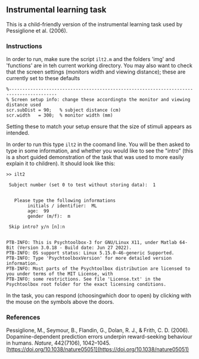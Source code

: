 ## Instrumental learning task

This is a child-friendly version of the instrumental learning task used by Pessiglione et al. (2006).

### Instructions

In order to run, make sure the script `ilt2.m` and the folders 'img' and 'functions' are in teh current working directory. You may also want to check that the screen settings (monitors width and viewing distance); these are currently set to these defaults

```{matlab}
%----------------------------------------------------------------------------------------
% Screen setup info: change these accordingto the monitor and viewing distance used
scr.subDist = 90;   % subject distance (cm)
scr.width   = 300;  % monitor width (mm)
```

Setting these to match your setup ensure that the size of stimuli appears as intended.

In order to run this type `ilt2` in the coomand line. You will be then asked to type in some information, and whether you would like to see the "intro" (this is a short guided demonstration of the task that was used to more easily explain it to children). It should look like this:

```
>> ilt2

 Subject number (set 0 to test without storing data):  1


   Please type the following informations
        initials / identifier:  ML
        age:  99
        gender (m/f):  m

 Skip intro? y/n [n]:n


PTB-INFO: This is Psychtoolbox-3 for GNU/Linux X11, under Matlab 64-Bit (Version 3.0.18 - Build date: Jun 27 2022).
PTB-INFO: OS support status: Linux 5.15.0-46-generic Supported.
PTB-INFO: Type 'PsychtoolboxVersion' for more detailed version information.
PTB-INFO: Most parts of the Psychtoolbox distribution are licensed to you under terms of the MIT License, with
PTB-INFO: some restrictions. See file 'License.txt' in the Psychtoolbox root folder for the exact licensing conditions.
```

In the task, you can respond (choosingwhich door to open) by clicking with the mouse on the symbols above the doors.

### References

Pessiglione, M., Seymour, B., Flandin, G., Dolan, R. J., & Frith, C. D. (2006). Dopamine-dependent prediction errors underpin reward-seeking behaviour in humans. _Nature_, 442(7106), 1042–1045. [https://doi.org/10.1038/nature05051](https://doi.org/10.1038/nature05051)
